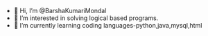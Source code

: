 - 👋 Hi, I’m @BarshaKumariMondal
- 👀 I’m interested in solving logical based programs.
- 🌱 I’m currently learning coding languages-python,java,mysql,html

<!---
BarshaKumariMondal/BarshaKumariMondal is a ✨ special ✨ repository because its `README.md` (this file) appears on your GitHub profile.
You can click the Preview link to take a look at your changes.
--->
